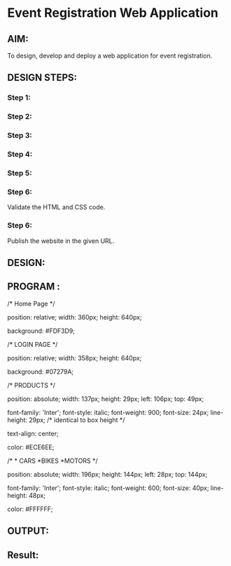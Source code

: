 # Event Registration Web Application

## AIM:
To design, develop and deploy a web application for event registration.

## DESIGN STEPS:

### Step 1:



### Step 2:


### Step 3:


### Step 4:


### Step 5:

### Step 6:

Validate the HTML and CSS code.

### Step 6:

Publish the website in the given URL.

## DESIGN:

## PROGRAM :
/* Home Page */


position: relative;
width: 360px;
height: 640px;

background: #FDF3D9;


/* LOGIN PAGE */


position: relative;
width: 358px;
height: 640px;

background: #07279A;


/* PRODUCTS */


position: absolute;
width: 137px;
height: 29px;
left: 106px;
top: 49px;

font-family: 'Inter';
font-style: italic;
font-weight: 900;
font-size: 24px;
line-height: 29px;
/* identical to box height */

text-align: center;

color: #ECE6EE;



/* * CARS *BIKES *MOTORS */


position: absolute;
width: 196px;
height: 144px;
left: 28px;
top: 144px;

font-family: 'Inter';
font-style: italic;
font-weight: 600;
font-size: 40px;
line-height: 48px;

color: #FFFFFF;


## OUTPUT:


## Result:

